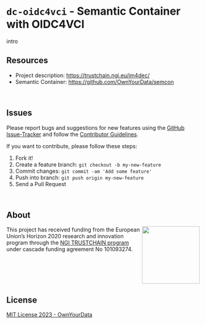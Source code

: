 # `dc-oidc4vci` - Semantic Container with OIDC4VCI

intro

## Resources
* Project description: https://trustchain.ngi.eu/im4dec/    
* Semantic Container: https://github.com/OwnYourData/semcon    

&nbsp;    

## Issues

Please report bugs and suggestions for new features using the [GitHub Issue-Tracker](https://github.com/OwnYourData/dc-oidc4vci/issues) and follow the [Contributor Guidelines](https://github.com/twbs/ratchet/blob/master/CONTRIBUTING.md).

If you want to contribute, please follow these steps:

1. Fork it!
2. Create a feature branch: `git checkout -b my-new-feature`
3. Commit changes: `git commit -am 'Add some feature'`
4. Push into branch: `git push origin my-new-feature`
5. Send a Pull Request

&nbsp;    

## About  

<img align="right" src="https://raw.githubusercontent.com/OwnYourData/dc-oidc4vci/main/app/assets/images/NGItrustchain.png" height="150">This project has received funding from the European Union’s Horizon 2020 research and innovation program through the [NGI TRUSTCHAIN program](https://trustchain.ngi.eu/) under cascade funding agreement No 101093274.

<br clear="both" />

## License

[MIT License 2023 - OwnYourData](https://raw.githubusercontent.com/OwnYourData/dc-oidc4vci/main/LICENSE)
